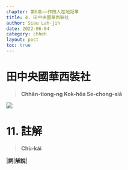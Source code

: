 ```yaml
---
chapter: 第6章——作田人在地記事
title: 4. 田中央國華西裝社
author: Siau Lah-jih
date: 2022-06-04
category: chheh
layout: post
toc: true
---
```


# 田中央國華西裝社
> **Chhân-tiong-ng Kok-hôa Se-chong-siā**

![](../too5/22/圖.jpg)

# 11. 註解
> **Chù-kái**

|**詞**|**解說**|
